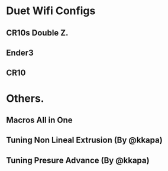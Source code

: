 # Duet Wifi Configs

## CR10s Double Z. 
## Ender3 
## CR10 

# Others.

## Macros All in One
## Tuning Non Lineal Extrusion (By @kkapa)
## Tuning Presure Advance (By @kkapa)


